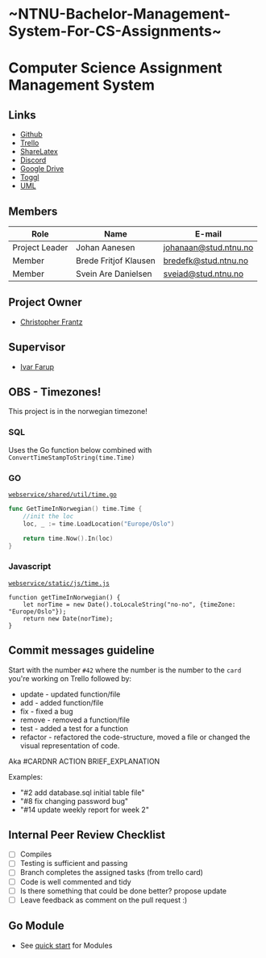 # ~NTNU-Bachelor-Management-System-For-CS-Assignments~
# Computer Science Assignment Management System

## Links
* [Github](https://github.com/JohanAanesen/CSAMS)
* [Trello](https://trello.com/bachelor531)
* [ShareLatex](https://www.overleaf.com/project/5c3491a162ba3128fda8c11d)
* [Discord](https://discord.gg/rZ4zg2R)
* [Google Drive](https://drive.google.com/drive/folders/1kiQiBj12zrn45q6QOfXefrzgNb4fZhyW?usp=sharing)
* [Toggl](https://toggl.com)
* [UML](https://www.lucidchart.com/invitations/accept/421b3f38-581e-4790-80f7-3d43604a717c)

## Members
| Role | Name | E-mail |
| -------- | -------- | ------- |
| Project Leader | Johan Aanesen | johanaan@stud.ntnu.no |
| Member | Brede Fritjof Klausen | bredefk@stud.ntnu.no |
| Member | Svein Are Danielsen | sveiad@stud.ntnu.no |

## Project Owner
* [Christopher Frantz](https://www.ntnu.no/ansatte/christopher.frantz)

## Supervisor
* [Ivar Farup](https://www.ntnu.no/ansatte/ivar.farup)

## OBS - Timezones!
This project is in the norwegian timezone!
### SQL
Uses the Go function below combined with `ConvertTimeStampToString(time.Time)`
### GO
[`webservice/shared/util/time.go`](https://github.com/JohanAanesen/CSAMS/blob/master/webservice/shared/util/time.go)
```Go
func GetTimeInNorwegian() time.Time {
	//init the loc
	loc, _ := time.LoadLocation("Europe/Oslo")

	return time.Now().In(loc)
}
```
### Javascript
[`webservice/static/js/time.js`](https://github.com/JohanAanesen/CSAMS/blob/master/webservice/static/js/time.js)
```Js
function getTimeInNorwegian() {
    let norTime = new Date().toLocaleString("no-no", {timeZone: "Europe/Oslo"});
    return new Date(norTime);
}
```


## Commit messages guideline
Start with the number `#42` where the number is the number to the `card` you're working on Trello followed by:
* update	- updated function/file
* add	- added function/file
* fix	- fixed a bug
* remove	- removed a function/file
* test	- added a test for a function
* refactor - refactored the code-structure, moved a file or changed the visual representation of code.

Aka #CARDNR ACTION BRIEF_EXPLANATION

Examples:
* "#2 add database.sql initial table file"
* "#8 fix changing password bug"
* "#14 update weekly report for week 2"

## Internal Peer Review Checklist
- [ ] Compiles
- [ ] Testing is sufficient and passing
- [ ] Branch completes the assigned tasks (from trello card)
- [ ] Code is well commented and tidy
- [ ] Is there something that could be done better? propose update
- [ ] Leave feedback as comment on the pull request :)

## Go Module
* See [quick start](https://github.com/golang/go/wiki/Modules#quick-start) for Modules

